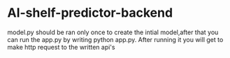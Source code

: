# AI-shelf-predictor-backend
model.py should be ran only once to create the intial model,after that you can run the app.py by writing python app.py. After running it you will get to make http request to the written api's
